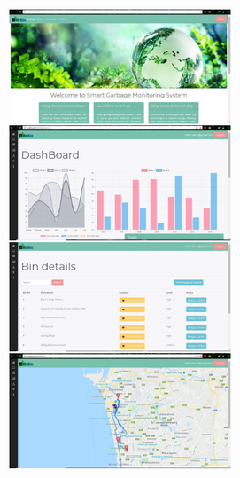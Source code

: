 <br>
<p float="left">
  <img src="https://github.com/KasunDissanayake94/mrbin/blob/master/homepage.JPG" width="400"/>
  <img src="https://github.com/KasunDissanayake94/mrbin/blob/master/DashboardActivity.JPG" width="400"  /> 
  <img src="https://github.com/KasunDissanayake94/mrbin/blob/master/filledbinsActivity.JPG" width="400" />
  <img src="https://github.com/KasunDissanayake94/mrbin/blob/master/mapActivityJPG.JPG" width="400" />
  
</p>
